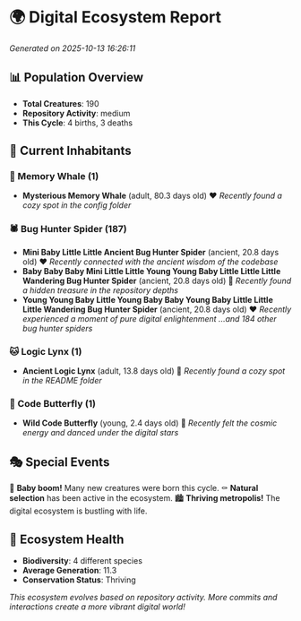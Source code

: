 # 🌍 Digital Ecosystem Report
*Generated on 2025-10-13 16:26:11*

## 📊 Population Overview
- **Total Creatures**: 190
- **Repository Activity**: medium
- **This Cycle**: 4 births, 3 deaths

## 👥 Current Inhabitants

### 🐋 Memory Whale (1)
- **Mysterious Memory Whale** (adult, 80.3 days old) ❤️
  *Recently found a cozy spot in the config folder*

### 🕷️ Bug Hunter Spider (187)
- **Mini Baby Little Little Ancient Bug Hunter Spider** (ancient, 20.8 days old) ❤️
  *Recently connected with the ancient wisdom of the codebase*
- **Baby Baby Baby Mini Little Little Young Young Baby Little Little Little Wandering Bug Hunter Spider** (ancient, 20.8 days old) 💛
  *Recently found a hidden treasure in the repository depths*
- **Young Young Baby Little Young Baby Baby Young Baby Little Little Little Wandering Bug Hunter Spider** (ancient, 20.8 days old) ❤️
  *Recently experienced a moment of pure digital enlightenment*
  *...and 184 other bug hunter spiders*

### 🐱 Logic Lynx (1)
- **Ancient Logic Lynx** (adult, 13.8 days old) 💚
  *Recently found a cozy spot in the README folder*

### 🦋 Code Butterfly (1)
- **Wild Code Butterfly** (young, 2.4 days old) 💚
  *Recently felt the cosmic energy and danced under the digital stars*

## 🎭 Special Events

🎉 **Baby boom!** Many new creatures were born this cycle.
⚰️ **Natural selection** has been active in the ecosystem.
🏙️ **Thriving metropolis!** The digital ecosystem is bustling with life.

## 🔬 Ecosystem Health
- **Biodiversity**: 4 different species
- **Average Generation**: 11.3
- **Conservation Status**: Thriving

*This ecosystem evolves based on repository activity. More commits and interactions create a more vibrant digital world!*